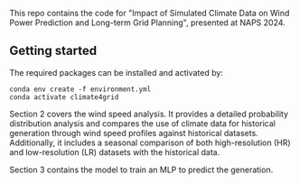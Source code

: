 This repo contains the code for "Impact of Simulated Climate Data on Wind Power Prediction and Long-term Grid Planning", presented at NAPS 2024.
## Getting started
The required packages can be installed and activated by:
```
conda env create -f environment.yml
conda activate climate4grid
```
Section 2 covers the wind speed analysis. It provides a detailed probability distribution analysis and compares the use of climate data for historical generation through wind speed profiles against historical datasets. Additionally, it includes a seasonal comparison of both high-resolution (HR) and low-resolution (LR) datasets with the historical data.

Section 3 contains the model to train an MLP to predict the generation. 
